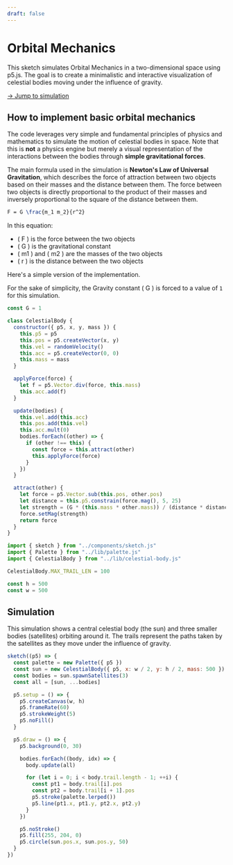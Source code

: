 ```yaml
---
draft: false
---
```


# Orbital Mechanics

This sketch simulates Orbital Mechanics in a two-dimensional space using p5.js.
The goal is to create a minimalistic and interactive visualization of celestial bodies moving under the influence of gravity.

[-> Jump to simulation](#simulation)

## How to implement basic orbital mechanics

The code leverages very simple and fundamental principles of physics and mathematics to simulate the motion of celestial bodies in space. Note that this is **not** a physics engine but merely a visual representation of the interactions between the bodies through **simple gravitational forces**.

The main formula used in the simulation is **Newton's Law of Universal Gravitation**, which describes the force of attraction between two objects based on their masses and the distance between them. The force between two objects is directly proportional to the product of their masses and inversely proportional to the square of the distance between them.

```tex
F = G \frac{m_1 m_2}{r^2}
```

In this equation:

- \( F \) is the force between the two objects
- \( G \) is the gravitational constant
- \( m1 \) and \( m2 \) are the masses of the two objects
- \( r \) is the distance between the two objects

Here's a simple version of the implementation.

For the sake of simplicity, the Gravity constant \( G \) is forced to a value of `1` for this simulation.

```javascript echo
const G = 1

class CelestialBody {
  constructor({ p5, x, y, mass }) {
    this.p5 = p5
    this.pos = p5.createVector(x, y)
    this.vel = randomVelocity()
    this.acc = p5.createVector(0, 0)
    this.mass = mass
  }

  applyForce(force) {
    let f = p5.Vector.div(force, this.mass)
    this.acc.add(f)
  }

  update(bodies) {
    this.vel.add(this.acc)
    this.pos.add(this.vel)
    this.acc.mult(0)
    bodies.forEach((other) => {
      if (other !== this) {
        const force = this.attract(other)
        this.applyForce(force)
      }
    })
  }

  attract(other) {
    let force = p5.Vector.sub(this.pos, other.pos)
    let distance = this.p5.constrain(force.mag(), 5, 25)
    let strength = (G * (this.mass * other.mass)) / (distance * distance)
    force.setMag(strength)
    return force
  }
}
```

```ts
import { sketch } from "../components/sketch.js"
import { Palette } from "../lib/palette.js"
import { CelestialBody } from "../lib/celestial-body.js"

CelestialBody.MAX_TRAIL_LEN = 100

const h = 500
const w = 500
```

## Simulation

<div id="simulation">

This simulation shows a central celestial body (the sun) and three smaller bodies (satellites) orbiting around it. The trails represent the paths taken by the satellites as they move under the influence of gravity.

```js echo
sketch((p5) => {
  const palette = new Palette({ p5 })
  const sun = new CelestialBody({ p5, x: w / 2, y: h / 2, mass: 500 })
  const bodies = sun.spawnSatellites(3)
  const all = [sun, ...bodies]

  p5.setup = () => {
    p5.createCanvas(w, h)
    p5.frameRate(60)
    p5.strokeWeight(5)
    p5.noFill()
  }

  p5.draw = () => {
    p5.background(0, 30)

    bodies.forEach((body, idx) => {
      body.update(all)

      for (let i = 0; i < body.trail.length - 1; ++i) {
        const pt1 = body.trail[i].pos
        const pt2 = body.trail[i + 1].pos
        p5.stroke(palette.lerped())
        p5.line(pt1.x, pt1.y, pt2.x, pt2.y)
      }
    })

    p5.noStroke()
    p5.fill(255, 204, 0)
    p5.circle(sun.pos.x, sun.pos.y, 50)
  }
})
```
